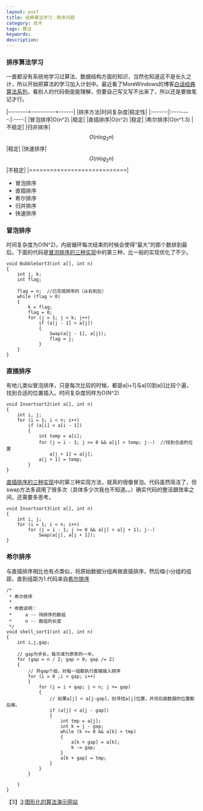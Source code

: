 ```yaml
---
layout: post
title: 经典算法学习：排序问题
category: 技术
tags: 算法
keywords: 
description: 
---
```


### 排序算法学习


一直都没有系统地学习过算法、数据结构方面的知识，当然也知道这不是长久之计，所以开始把算法的学习加入计划中。最近看了MoreWindows的博客[白话经典算法系列][1]，看别人的代码倒是能理解，但要自己写又写不出来了，所以还是要做笔记才行。

|--------+----------+------|
|排序方法|时间复杂度|稳定性|
|:------:|:--------:|:----:|
|冒泡排序|O(n^2)     |稳定|
|直插排序|O(n^2)     |稳定|
|希尔排序|O(n^1.3)   |不稳定|
|归并排序|$$O(nlog_2n)$$|稳定|
|快速排序|$$O(nlog_2n)$$|不稳定|
|========+===========+=======|


- 冒泡排序
- 直插排序
- 希尔排序
- 归并排序
- 快速排序

### 冒泡排序

时间复杂度为O(N^2)，内层循环每次结束的时候会使得“最大”的那个数排到最后。下面的代码是[冒泡排序的三种实现][2]中的第三种，比一般的实现优化了不少。

```//冒泡排序3  
void BubbleSort3(int a[], int n)  
{  
    int j, k;  
    int flag;  
      
    flag = n;  //已完成排序的（从右到左）
    while (flag > 0)  
    {  
        k = flag;  
        flag = 0;  
        for (j = 1; j < k; j++)  
            if (a[j - 1] > a[j])  
            {  
                Swap(a[j - 1], a[j]);  
                flag = j;  
            }  
    }  
}  
```

### 直插排序

有地儿类似冒泡排序，只是每次比较的时候，都是a[i+1]与a[0]到a[i]比较个遍，找到合适的位置插入。时间复杂度同样为O(N^2)

```//直插排序2
void Insertsort2(int a[], int n)  
{  
    int i, j;  
    for (i = 1; i < n; i++)  
        if (a[i] < a[i - 1])  
        {  
            int temp = a[i];  
            for (j = i - 1; j >= 0 && a[j] > temp; j--)  //找到合适的位置
                a[j + 1] = a[j];  
            a[j + 1] = temp;  
        }  
}  
```
[直插排序的三种实现][3]中的第三种实现方法，就真的很像冒泡。代码虽然简洁了，但swap方法多调用了很多次（具体多少次我也不知道。。）确实代码的整洁跟效率之间，还需要多思考。

```//直插排序3
void Insertsort3(int a[], int n)  
{  
    int i, j;  
    for (i = 1; i < n; i++)  
        for (j = i - 1; j >= 0 && a[j] > a[j + 1]; j--)  
            Swap(a[j], a[j + 1]);  
}  
```

### 希尔排序

与直插排序相比也有点类似，将原始数据分组再做直插排序，然后缩小分组的组距，直到组距为1.代码来自[希尔排序][4]

```
/*
 * 希尔排序
 *
 * 参数说明：
 *     a -- 待排序的数组
 *     n -- 数组的长度
 */
void shell_sort1(int a[], int n)
{
    int i,j,gap;

    // gap为步长，每次减为原来的一半。
    for (gap = n / 2; gap > 0; gap /= 2)
    {
        // 共gap个组，对每一组都执行直接插入排序
        for (i = 0 ;i < gap; i++)
        {
            for (j = i + gap; j < n; j += gap) 
            {
                // 如果a[j] < a[j-gap]，则寻找a[j]位置，并将后面数据的位置都后移。
                if (a[j] < a[j - gap])
                {
                    int tmp = a[j];
                    int k = j - gap;
                    while (k >= 0 && a[k] > tmp)
                    {
                        a[k + gap] = a[k];
                        k -= gap;
                    }
                    a[k + gap] = tmp;
                }
            }
        }

    }
}
```


[1]:http://blog.csdn.net/morewindows/article/details/17488865 "白话经典算法"
[2]:http://blog.csdn.net/morewindows/article/details/6657829 "冒泡排序的三种实现"
[3]:http://blog.csdn.net/morewindows/article/details/6665714 "直插排序的三种实现"
[4]:http://www.cnblogs.com/skywang12345/p/3597597.html "希尔排序"

【3】[3]:[图形化的算法演示网站](http://zh.visualgo.net/)
